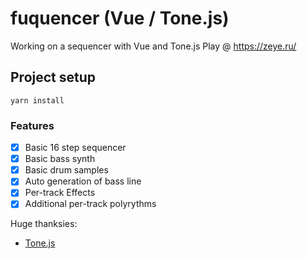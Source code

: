 # fuquencer (Vue / Tone.js)

Working on a sequencer with Vue and Tone.js
Play @ https://zeye.ru/

## Project setup

```
yarn install
```

### Features

- [x] Basic 16 step sequencer
- [x] Basic bass synth
- [x] Basic drum samples
- [x] Auto generation of bass line
- [x] Per-track Effects
- [x] Additional per-track polyrythms

Huge thanksies:

- [Tone.js](https://tonejs.github.io/)
